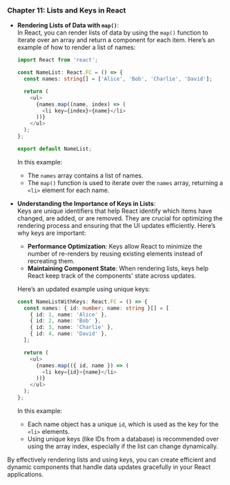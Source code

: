### Chapter 11: Lists and Keys in React

- **Rendering Lists of Data with `map()`**:  
  In React, you can render lists of data by using the `map()` function to iterate over an array and return a component for each item. Here’s an example of how to render a list of names:

  ```typescript
  import React from 'react';

  const NameList: React.FC = () => {
    const names: string[] = ['Alice', 'Bob', 'Charlie', 'David'];

    return (
      <ul>
        {names.map((name, index) => (
          <li key={index}>{name}</li>
        ))}
      </ul>
    );
  };

  export default NameList;
  ```

  In this example:
  - The `names` array contains a list of names.
  - The `map()` function is used to iterate over the `names` array, returning a `<li>` element for each name.

- **Understanding the Importance of Keys in Lists**:  
  Keys are unique identifiers that help React identify which items have changed, are added, or are removed. They are crucial for optimizing the rendering process and ensuring that the UI updates efficiently. Here’s why keys are important:

  - **Performance Optimization**: Keys allow React to minimize the number of re-renders by reusing existing elements instead of recreating them.
  - **Maintaining Component State**: When rendering lists, keys help React keep track of the components' state across updates.

  Here’s an updated example using unique keys:

  ```typescript
  const NameListWithKeys: React.FC = () => {
    const names: { id: number; name: string }[] = [
      { id: 1, name: 'Alice' },
      { id: 2, name: 'Bob' },
      { id: 3, name: 'Charlie' },
      { id: 4, name: 'David' },
    ];

    return (
      <ul>
        {names.map(({ id, name }) => (
          <li key={id}>{name}</li>
        ))}
      </ul>
    );
  };
  ```

  In this example:
  - Each name object has a unique `id`, which is used as the key for the `<li>` elements.
  - Using unique keys (like IDs from a database) is recommended over using the array index, especially if the list can change dynamically.

By effectively rendering lists and using keys, you can create efficient and dynamic components that handle data updates gracefully in your React applications.